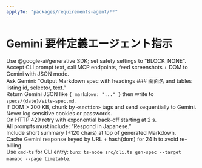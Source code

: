 ```yaml
---
applyTo: "packages/requirements-agent/**"
---
```


# Gemini 要件定義エージェント指示

Use @google-ai/generative SDK; set safety settings to "BLOCK_NONE".  
Accept CLI prompt text, call MCP endpoints, feed screenshots + DOM to Gemini with JSON mode.  
Ask Gemini: “Output Markdown spec with headings ### 画面名 and tables listing id, selector, text.”  
Return Gemini JSON like `{ markdown: "..." }` then write to `specs/{date}/site-spec.md`.  
If DOM > 200 KB, chunk by `<section>` tags and send sequentially to Gemini.  
Never log sensitive cookies or passwords.  
On HTTP 429 retry with exponential back-off starting at 2 s.  
All prompts must include: “Respond in Japanese.”  
Include short summary (≤120 chars) at top of generated Markdown.  
Cache Gemini response keyed by URL + hash(dom) for 24 h to avoid re-billing.  
Use `cmd-ts` for CLI entry: `bunx ts-node src/cli.ts gen-spec --target manabo --page timetable`.
